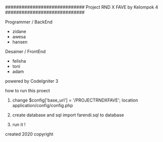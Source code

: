 #############################
Project RND X FAVE by Kelompok 4
#############################

Programmer / BackEnd
- zidane
- awesa
- hansen

Desainer / FrontEnd
- felisha
- toni
- adam

powered by CodeIgniter 3

how to run this proect

1. change 
$config['base_url'] = '/PROJECTRNDXFAVE';
location application/config/config.php

2. create database and sql
import farendi.sql to database

3. run it !


created 2020 copyright
